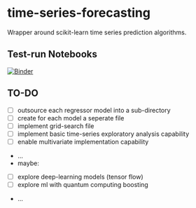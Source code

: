 # time-series-forecasting
Wrapper around scikit-learn time series prediction algorithms.



## Test-run Notebooks


[![Binder](https://mybinder.org/badge_logo.svg)](https://mybinder.org/v2/gh/maxmekiska/time-series-forecasting/main?labpath=sandbox.ipynb)


## TO-DO

- [ ] outsource each regressor model into a sub-directory
- [ ] create for each model a seperate file
- [ ] implement grid-search file
- [ ] implement basic time-series exploratory analysis capability
- [ ] enable multivariate implementation capability
- ...
- maybe:
- [ ] explore deep-learning models (tensor flow) 
- [ ] explore ml with quantum computing boosting
- ...
